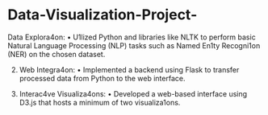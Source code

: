 # Data-Visualization-Project-

Data Explora4on:
• U1lized Python and libraries like NLTK to perform basic Natural Language Processing
(NLP) tasks such as Named En1ty Recogni1on (NER) on the chosen dataset.

2. Web Integra4on:
• Implemented a backend using Flask to  transfer processed data
from Python to the web interface.

3. Interac4ve Visualiza4ons:
• Developed a web-based interface using D3.js that hosts a minimum of two
visualiza1ons.

